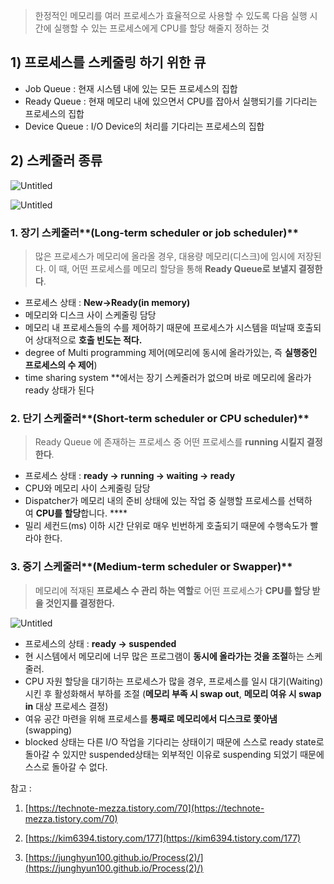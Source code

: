> 한정적인 메모리를 여러 프로세스가 효율적으로 사용할 수 있도록 다음 실행 시간에 실행할 수 있는 프로세스에게 CPU를 할당 해줄지 정하는 것
> 

## 1) 프로세스를 스케줄링 하기 위한 큐

- Job Queue : 현재 시스템 내에 있는 모든 프로세스의 집합
- Ready Queue :  현재 메모리 내에 있으면서 CPU를 잡아서 실행되기를 기다리는 프로세스의 집합
- Device Queue : I/O Device의 처리를 기다리는 프로세스의 집합

## 2) 스케줄러 종류

![Untitled](https://s3-us-west-2.amazonaws.com/secure.notion-static.com/742d3a4d-934f-4a6d-a940-168f444d1d11/Untitled.png)

![Untitled](https://s3-us-west-2.amazonaws.com/secure.notion-static.com/134b4df9-f264-4279-bd22-f4c8a7f6dc91/Untitled.png)

### 1. 장기 스케줄러**(Long-term scheduler or job scheduler)**

> 많은 프로세스가 메모리에 올라올 경우, 대용량 메모리(디스크)에 임시에 저장된다. 이 때, 어떤 프로세스를 메모리 할당을 통해 **Ready Queue로 보낼지 결정한다**.
> 
- 프로세스 상태 : **New->Ready(in memory)**
- 메모리와 디스크 사이 스케줄링 담당
- 메모리 내 프로세스들의 수를 제어하기 때문에  프로세스가 시스템을 떠날때 호출되어 상대적으로 **호출 빈도는 적다.**
- degree of Multi programming 제어(메모리에 동시에 올라가있는, 즉 **실행중인 프로세스의 수 제어**)
- time sharing system **에서는 장기 스케줄러가 없으며 바로 메모리에 올라가 ready 상태가 된다

### 2. 단기 스케줄러**(Short-term scheduler or CPU scheduler)**

> Ready Queue 에 존재하는 프로세스 중 어떤 프로세스를 **running 시킬지 결정한다**.
> 
- 프로세스 상태 : **ready -> running -> waiting -> ready**
- CPU와 메모리 사이 스케줄링 담당
- Dispatcher가 메모리 내의 준비 상태에 있는 작업 중 실행할 프로세스를 선택하여 **CPU를 할당**합니다. ****
- 밀리 세컨드(ms) 이하 시간 단위로 매우 빈번하게 호출되기 때문에 수행속도가 빨라야 한다.

### 3. 중기 스케줄러**(Medium-term scheduler or Swapper)**

> 메모리에 적재된 **프로세스 수 관리 하는 역할**로 어떤 프로세스가 **CPU를 할당 받을 것인지를 결정한다.**
> 

![Untitled](https://s3-us-west-2.amazonaws.com/secure.notion-static.com/50b703cf-1f3f-4817-af30-65e285439ffe/Untitled.png)

- 프로세스의 상태 : **ready -> suspended**
- 현 시스템에서 메모리에 너무 많은 프로그램이 **동시에 올라가는 것을 조절**하는 스케줄러.
- CPU 자원 할당을 대기하는 프로세스가 많을 경우, 프로세스를 일시 대기(Waiting)시킨 후 활성화해서 부하를 조절 (**메모리 부족 시 swap out**, **메모리 여유 시 swap in** 대상 프로세스 결정)
- 여유 공간 마련을 위해 프로세스를 **통째로 메모리에서 디스크로 쫓아냄** (swapping)
- blocked 상태는 다른 I/O 작업을 기다리는 상태이기 때문에 스스로 ready state로 돌아갈 수 있지만 suspended상태는 외부적인 이유로 suspending 되었기 때문에 스스로 돌아갈 수 없다.

참고 : 

1. [https://technote-mezza.tistory.com/70](https://technote-mezza.tistory.com/70)

1. [https://kim6394.tistory.com/177](https://kim6394.tistory.com/177)
2. [https://junghyun100.github.io/Process(2)/](https://junghyun100.github.io/Process(2)/)
